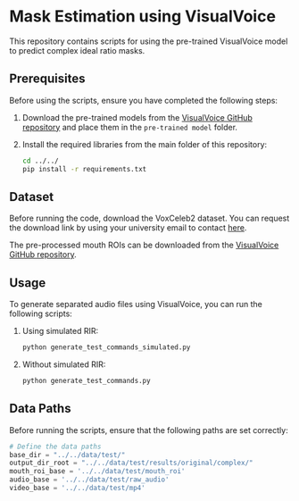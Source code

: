 # Mask Estimation using VisualVoice

This repository contains scripts for using the pre-trained VisualVoice model to predict complex ideal ratio masks.

## Prerequisites

Before using the scripts, ensure you have completed the following steps:

1. Download the pre-trained models from the [VisualVoice GitHub repository](https://github.com/facebookresearch/VisualVoice) and place them in the `pre-trained model` folder.
2. Install the required libraries from the main folder of this repository:

    ```bash
    cd ../../
    pip install -r requirements.txt
    ```

## Dataset

Before running the code, download the VoxCeleb2 dataset. You can request the download link by using your university email to contact [here](https://mm.kaist.ac.kr/datasets/voxceleb).

The pre-processed mouth ROIs can be downloaded from the [VisualVoice GitHub repository](https://github.com/facebookresearch/VisualVoice).

## Usage

To generate separated audio files using VisualVoice, you can run the following scripts:

1. Using simulated RIR:

    ```bash
    python generate_test_commands_simulated.py
    ```

2. Without simulated RIR:

    ```bash
    python generate_test_commands.py
    ```

## Data Paths

Before running the scripts, ensure that the following paths are set correctly:

```python
# Define the data paths
base_dir = "../../data/test/"
output_dir_root = "../../data/test/results/original/complex/"
mouth_roi_base = '../../data/test/mouth_roi'
audio_base = '../../data/test/raw_audio'
video_base = '../../data/test/mp4'

